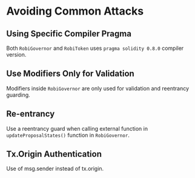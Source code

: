 # Avoiding Common Attacks

## Using Specific Compiler Pragma

Both `RobiGovernor` and `RobiToken` uses `pragma solidity 0.8.0` compiler version.

## Use Modifiers Only for Validation

Modifiers inside `RobiGovernor` are only used for validation and reentrancy guarding.

## Re-entrancy
Use a reentrancy guard when calling external function in `updateProposalStates()` function in `RobiGovernor`.

## Tx.Origin Authentication
Use of msg.sender instead of tx.origin.